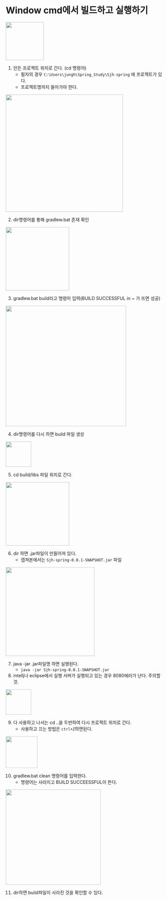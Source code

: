 # Window cmd에서 빌드하고 실행하기

<img src="https://user-images.githubusercontent.com/58902042/107856252-4a798a00-6e6a-11eb-9c76-e02e1bf81808.png" height=120> 

1. 만든 프로젝트 위치로 간다. (cd 명령어)
   - 필자의 경우 `C:\Users\jungh\Spring_Study\Sjh-spring` 에 프로젝트가 있다.
   - 프로젝트명까지 들어가야 한다.

<img src="https://user-images.githubusercontent.com/58902042/107856301-8a407180-6e6a-11eb-9e74-e0ae1a32bccd.png" height=370> 

2. dir명령어를 통해 gradlew.bat 존재 확인

<img src="https://user-images.githubusercontent.com/58902042/107856386-35e9c180-6e6b-11eb-8129-ab88c7b783d9.png" height=200 > 

3. gradlew.bat build라고 명령어 입력(BUILD SUCCESSFUL in ~ 가 뜨면 성공)

<img src="https://user-images.githubusercontent.com/58902042/107856430-70535e80-6e6b-11eb-869a-b895ff68f7d4.png" height=380> 

4. dir명령어를 다시 하면 build 파일 생성

<img src="https://user-images.githubusercontent.com/58902042/107856445-97119500-6e6b-11eb-8af6-dfc60a536b32.png" height=80> 

5. cd build/libs 파일 위치로 간다.

<img src="https://user-images.githubusercontent.com/58902042/107856454-a264c080-6e6b-11eb-9855-1ccf30e94f42.png" height=200> 

6. dir 하면 .jar파일이 만들어져 있다.
   - 캡쳐본에서는 `Sjh-spring-0.0.1-SNAPSHOT.jar` 파일

<img src="https://user-images.githubusercontent.com/58902042/107856506-f079c400-6e6b-11eb-94e2-40ceec9dce03.png" height=280> 

7. java -jar .jar파일명 하면 실행된다.
   - `java -jar Sjh-spring-0.0.1-SNAPSHOT.jar`
8. intellj나 eclipse에서 실행 서버가 실행되고 있는 경우 8080에러가 난다. 주의할 것.

<img src="https://user-images.githubusercontent.com/58902042/107856572-5403f180-6e6c-11eb-8a66-0fa2721ae4e8.png" height="80"> 

9. 다 사용하고 나서는 cd ..을 두번하여 다시 프로젝트 위치로 간다.
   - 사용하고 끄는 방법은 `ctrl+Z`하면된다.

<img src="https://user-images.githubusercontent.com/58902042/107856600-9299ac00-6e6c-11eb-9fb4-c72b16011ffb.png" height=100> 

10. gradlew.bat clean 명령어를 입력한다.
    - 명령어는 사라지고 BUILD SUCCEESSFUL이 뜬다.

<img src="https://user-images.githubusercontent.com/58902042/107856608-a47b4f00-6e6c-11eb-82f0-4d53f504350d.png" height=300> 

11. dir하면 build파일이 사라진 것을 확인할 수 있다.

